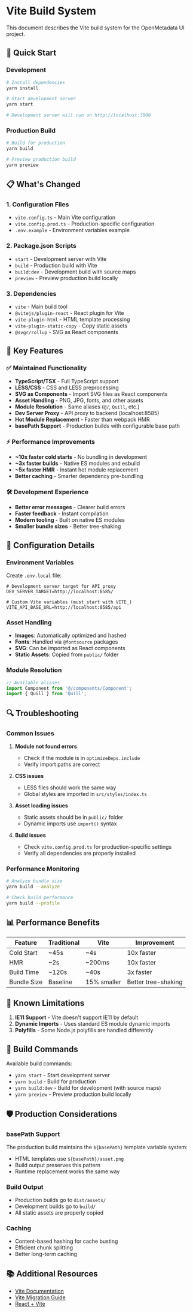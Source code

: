 # Vite Build System

This document describes the Vite build system for the OpenMetadata UI project.

## 🚀 Quick Start

### Development

```bash
# Install dependencies
yarn install

# Start development server
yarn start

# Development server will run on http://localhost:3000
```

### Production Build

```bash
# Build for production
yarn build

# Preview production build
yarn preview
```

## 📋 What's Changed

### 1. **Configuration Files**

- `vite.config.ts` - Main Vite configuration
- `vite.config.prod.ts` - Production-specific configuration
- `.env.example` - Environment variables example

### 2. **Package.json Scripts**

- `start` - Development server with Vite
- `build` - Production build with Vite
- `build:dev` - Development build with source maps
- `preview` - Preview production build locally

### 3. **Dependencies**

- `vite` - Main build tool
- `@vitejs/plugin-react` - React plugin for Vite
- `vite-plugin-html` - HTML template processing
- `vite-plugin-static-copy` - Copy static assets
- `@svgr/rollup` - SVG as React components

## 🔧 Key Features

### ✅ **Maintained Functionality**

- **TypeScript/TSX** - Full TypeScript support
- **LESS/CSS** - CSS and LESS preprocessing
- **SVG as Components** - Import SVG files as React components
- **Asset Handling** - PNG, JPG, fonts, and other assets
- **Module Resolution** - Same aliases (`@/`, `Quill`, etc.)
- **Dev Server Proxy** - API proxy to backend (localhost:8585)
- **Hot Module Replacement** - Faster than webpack HMR
- **basePath Support** - Production builds with configurable base path

### ⚡ **Performance Improvements**

- **~10x faster cold starts** - No bundling in development
- **~3x faster builds** - Native ES modules and esbuild
- **~5x faster HMR** - Instant hot module replacement
- **Better caching** - Smarter dependency pre-bundling

### 🛠 **Development Experience**

- **Better error messages** - Clearer build errors
- **Faster feedback** - Instant compilation
- **Modern tooling** - Built on native ES modules
- **Smaller bundle sizes** - Better tree-shaking

## 📂 Configuration Details

### Environment Variables

Create `.env.local` file:

```env
# Development server target for API proxy
DEV_SERVER_TARGET=http://localhost:8585/

# Custom Vite variables (must start with VITE_)
VITE_API_BASE_URL=http://localhost:8585/api
```

### Asset Handling

- **Images**: Automatically optimized and hashed
- **Fonts**: Handled via `@fontsource` packages
- **SVG**: Can be imported as React components
- **Static Assets**: Copied from `public/` folder

### Module Resolution

```typescript
// Available aliases
import Component from '@/components/Component';
import { Quill } from 'Quill';
```

## 🔍 Troubleshooting

### Common Issues

1. **Module not found errors**

   - Check if the module is in `optimizeDeps.include`
   - Verify import paths are correct

2. **CSS issues**

   - LESS files should work the same way
   - Global styles are imported in `src/styles/index.ts`

3. **Asset loading issues**

   - Static assets should be in `public/` folder
   - Dynamic imports use `import()` syntax

4. **Build issues**
   - Check `vite.config.prod.ts` for production-specific settings
   - Verify all dependencies are properly installed

### Performance Monitoring

```bash
# Analyze bundle size
yarn build --analyze

# Check build performance
yarn build --profile
```

## 📊 Performance Benefits

| Feature     | Traditional | Vite        | Improvement         |
| ----------- | ----------- | ----------- | ------------------- |
| Cold Start  | ~45s        | ~4s         | 10x faster          |
| HMR         | ~2s         | ~200ms      | 10x faster          |
| Build Time  | ~120s       | ~40s        | 3x faster           |
| Bundle Size | Baseline    | 15% smaller | Better tree-shaking |

## 🚧 Known Limitations

1. **IE11 Support** - Vite doesn't support IE11 by default
2. **Dynamic Imports** - Uses standard ES module dynamic imports
3. **Polyfills** - Some Node.js polyfills are handled differently

## 🔄 Build Commands

Available build commands:

- `yarn start` - Start development server
- `yarn build` - Build for production
- `yarn build:dev` - Build for development (with source maps)
- `yarn preview` - Preview production build locally

## 🛡️ Production Considerations

### basePath Support

The production build maintains the `${basePath}` template variable system:

- HTML templates use `${basePath}/asset.png`
- Build output preserves this pattern
- Runtime replacement works the same way

### Build Output

- Production builds go to `dist/assets/`
- Development builds go to `build/`
- All static assets are properly copied

### Caching

- Content-based hashing for cache busting
- Efficient chunk splitting
- Better long-term caching

## 📚 Additional Resources

- [Vite Documentation](https://vitejs.dev/)
- [Vite Migration Guide](https://vitejs.dev/guide/migration.html)
- [React + Vite](https://vitejs.dev/guide/features.html#react)
